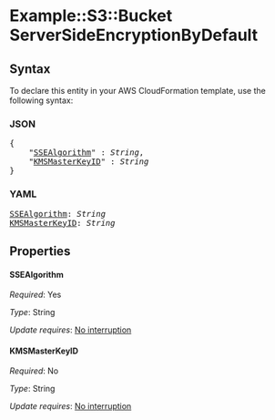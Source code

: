 # Example::S3::Bucket ServerSideEncryptionByDefault

## Syntax

To declare this entity in your AWS CloudFormation template, use the following syntax:

### JSON

<pre>
{
    "<a href="#ssealgorithm" title="SSEAlgorithm">SSEAlgorithm</a>" : <i>String</i>,
    "<a href="#kmsmasterkeyid" title="KMSMasterKeyID">KMSMasterKeyID</a>" : <i>String</i>
}
</pre>

### YAML

<pre>
<a href="#ssealgorithm" title="SSEAlgorithm">SSEAlgorithm</a>: <i>String</i>
<a href="#kmsmasterkeyid" title="KMSMasterKeyID">KMSMasterKeyID</a>: <i>String</i>
</pre>

## Properties

#### SSEAlgorithm

_Required_: Yes

_Type_: String

_Update requires_: [No interruption](https://docs.aws.amazon.com/AWSCloudFormation/latest/UserGuide/using-cfn-updating-stacks-update-behaviors.html#update-no-interrupt)

#### KMSMasterKeyID

_Required_: No

_Type_: String

_Update requires_: [No interruption](https://docs.aws.amazon.com/AWSCloudFormation/latest/UserGuide/using-cfn-updating-stacks-update-behaviors.html#update-no-interrupt)

